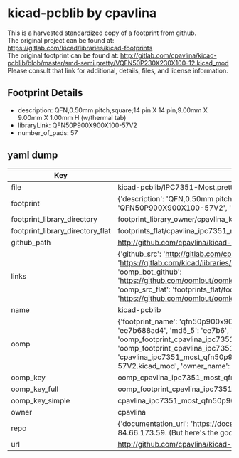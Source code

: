 # kicad-pcblib by cpavlina  
This is a harvested standardized copy of a footprint from github.  
The original project can be found at:  
https://gitlab.com/kicad/libraries/kicad-footprints  
The original footprint can be found at:
http://gitlab.com/cpavlina/kicad-pcblib/blob/master/smd-semi.pretty/VQFN50P230X230X100-12.kicad_mod
Please consult that link for additional, details, files, and license information.  
## Footprint Details
* description: QFN,0.50mm pitch,square;14 pin X 14 pin,9.00mm X 9.00mm X 1.00mm H (w/thermal tab)  
* libraryLink: QFN50P900X900X100-57V2  
* number_of_pads: 57  
## yaml dump  
| Key | Value |  
| --- | --- |  
| file | kicad-pcblib/IPC7351-Most.pretty/QFN50P900X900X100-57V2.kicad_mod |  
| footprint | {'description': 'QFN,0.50mm pitch,square;14 pin X 14 pin,9.00mm X 9.00mm X 1.00mm H (w/thermal tab)', 'libraryLink': 'QFN50P900X900X100-57V2', 'number_of_pads': 57} |  
| footprint_library_directory | footprint_library_owner/cpavlina_kicad-pcblib |  
| footprint_library_directory_flat | footprints_flat/cpavlina_ipc7351_most_qfn50p900x900x100_57v2/working |  
| github_path | http://github.com/cpavlina/kicad-pcblib/blob/master/IPC7351-Most.pretty/QFN50P900X900X100-57V2.kicad_mod |  
| links | {'github_src': 'http://gitlab.com/cpavlina/kicad-pcblib/blob/master/smd-semi.pretty/VQFN50P230X230X100-12.kicad_mod', 'github_src_repo': 'https://gitlab.com/kicad/libraries/kicad-footprints', 'oomp_bot': 'footprints/cpavlina_ipc7351_most_qfn50p900x900x100_57v2/working', 'oomp_bot_github': 'https://github.com/oomlout/oomlout_oomp_footprint_bot/tree/main/footprints/cpavlina_ipc7351_most_qfn50p900x900x100_57v2/working', 'oomp_src_flat': 'footprints_flat/footprints_flat/cpavlina_ipc7351_most_qfn50p900x900x100_57v2/working', 'oomp_src_flat_github': 'https://github.com/oomlout/oomlout_oomp_footprint_src/tree/main/footprints_flat/cpavlina_ipc7351_most_qfn50p900x900x100_57v2/working'} |  
| name | kicad-pcblib |  
| oomp | {'footprint_name': 'qfn50p900x900x100_57v2', 'library_name': 'ipc7351_most', 'md5': 'ee7b688ad4a4556970e231a58451cf90', 'md5_10': 'ee7b688ad4', 'md5_5': 'ee7b6', 'md5_6': 'ee7b68', 'oomp_key': 'oomp_cpavlina_ipc7351_most_qfn50p900x900x100_57v2', 'oomp_key_extra': 'oomp_footprint_cpavlina_ipc7351_most_qfn50p900x900x100_57v2', 'oomp_key_full': 'oomp_footprint_cpavlina_ipc7351_most_qfn50p900x900x100_57v2_ee7b68', 'oomp_key_simple': 'cpavlina_ipc7351_most_qfn50p900x900x100_57v2', 'original_filename': 'kicad-pcblib/IPC7351-Most.pretty/QFN50P900X900X100-57V2.kicad_mod', 'owner_name': 'cpavlina'} |  
| oomp_key | oomp_cpavlina_ipc7351_most_qfn50p900x900x100_57v2 |  
| oomp_key_full | oomp_footprint_cpavlina_ipc7351_most_qfn50p900x900x100_57v2 |  
| oomp_key_simple | cpavlina_ipc7351_most_qfn50p900x900x100_57v2 |  
| owner | cpavlina |  
| repo | {'documentation_url': 'https://docs.github.com/rest/overview/resources-in-the-rest-api#rate-limiting', 'message': "API rate limit exceeded for 84.66.173.59. (But here's the good news: Authenticated requests get a higher rate limit. Check out the documentation for more details.)"} |  
| url | http://github.com/cpavlina/kicad-pcblib |  

